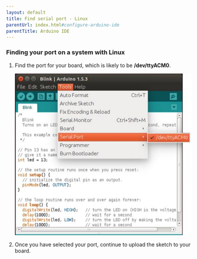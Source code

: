 ```yaml
---
layout: default
title: Find serial port - Linux
parentUrl: index.html#configure-arduino-ide
parentTitle: Arduino IDE
---
```


### Finding your port on a system with Linux

1. Find the port for your board, which is likely to be **/dev/ttyACM0**. 

    ![Arduino IDE COM Port Selection - Linux](images/comport-ide-lin-blink.png)

2. Once you have selected your port, continue to upload the sketch to your board.